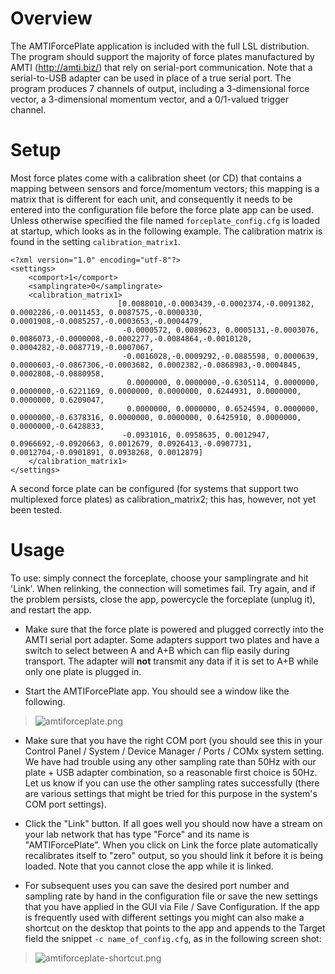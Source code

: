 # Overview

The AMTIForcePlate application is included with the full LSL distribution. The program should support the majority of force plates manufactured by AMTI (http://amti.biz/) that rely on serial-port communication. Note that a serial-to-USB adapter can be used in place of a true serial port. The program produces 7 channels of output, including a 3-dimensional force vector, a 3-dimensional momentum vector, and a 0/1-valued trigger channel.

# Setup
Most force plates come with a calibration sheet (or CD) that contains a mapping between sensors and force/momentum vectors; this mapping is a matrix that is different for each unit, and consequently it needs to be entered into the configuration file before the force plate app can be used. Unless otherwise specified the file named `forceplate_config.cfg` is  loaded at startup, which looks as in the following example. The calibration matrix is found in the setting `calibration_matrix1`.

```
<?xml version="1.0" encoding="utf-8"?>
<settings>
    <comport>1</comport>
    <samplingrate>0</samplingrate>
    <calibration_matrix1>
                        [0.0088010,-0.0003439,-0.0002374,-0.0091382, 0.0002286,-0.0011453, 0.0087575,-0.0000330, 0.0001908,-0.0085257,-0.0003653,-0.0004479,
                         -0.0000572, 0.0089623, 0.0005131,-0.0003076, 0.0086073,-0.0000008,-0.0002277,-0.0084864,-0.0010120, 0.0004282,-0.0087719,-0.0007067,
                         -0.0016028,-0.0009292,-0.0885598, 0.0000639, 0.0000603,-0.0867306,-0.0003682, 0.0002382,-0.0868983,-0.0004845, 0.0002808,-0.0880958,
                          0.0000000, 0.0000000,-0.6305114, 0.0000000, 0.0000000,-0.6221169, 0.0000000, 0.0000000, 0.6244931, 0.0000000, 0.0000000, 0.6209047,
                          0.0000000, 0.0000000, 0.6524594, 0.0000000, 0.0000000,-0.6378316, 0.0000000, 0.0000000, 0.6425910, 0.0000000, 0.0000000,-0.6428833,
                         -0.0931016, 0.0958635, 0.0012947, 0.0966692,-0.0920663, 0.0012679, 0.0926413,-0.0907731, 0.0012704,-0.0901891, 0.0938268, 0.0012879]
    </calibration_matrix1>
</settings>
```

A second force plate can be configured (for systems that support two multiplexed force plates) as calibration\_matrix2; this has, however, not yet been tested.


# Usage

To use: simply connect the forceplate, choose your samplingrate and hit 'Link'. When relinking, the connection will sometimes fail. Try again, and if the problem persists, close the app, powercycle the forceplate (unplug it), and restart the app.


  * Make sure that the force plate is powered and plugged correctly into the AMTI serial port adapter. Some adapters support two plates and have a switch to select between A and A+B which can flip easily during transport. The adapter will **not** transmit any data if it is set to A+B while only one plate is plugged in.

  * Start the AMTIForcePlate app. You should see a window like the following.
> ![amtiforceplate.png](https://raw.githubusercontent.com/labstreaminglayer/App-AMTIForcePlate/amtiforceplate.png)

  * Make sure that you have the right COM port (you should see this in your Control Panel / System / Device Manager / Ports / COMx system setting. We have had trouble using any other sampling rate than 50Hz with our plate + USB adapter combination, so a reasonable first choice is 50Hz. Let us know if you can use the other sampling rates successfully (there are various settings that might be tried for this purpose in the system's COM port settings).

  * Click the "Link" button. If all goes well you should now have a stream on your lab network that has type "Force" and its name is "AMTIForcePlate". When you click on Link the force plate automatically recalibrates itself to "zero" output, so you should link it before it is being loaded. Note that you cannot close the app while it is linked.

  * For subsequent uses you can save the desired port number and sampling rate by hand in the configuration file or save the new settings that you have applied in the GUI via File / Save Configuration. If the app is frequently used with different settings you might can also make a shortcut on the desktop that points to the app and appends to the Target field the snippet `-c name_of_config.cfg`, as in the following screen shot:
> ![amtiforceplate-shortcut.png](https://raw.githubusercontent.com/labstreaminglayer/App-AMTIForcePlate/amtiforceplate-shortcut.png)

